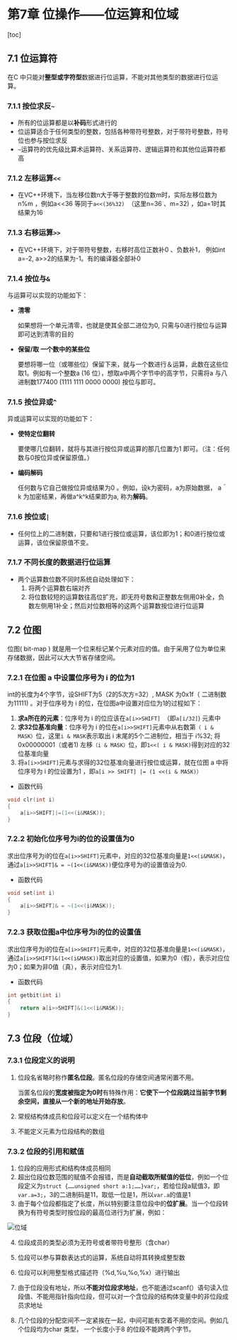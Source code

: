 # 第7章 位操作——位运算和位域
[toc]
## 7.1 位运算符
 
在C 中只能对**整型或字符型**数据进行位运算，不能对其他类型的数据进行位运算。
 
### 7.1.1 **按位求反`~`**
 
- 所有的位运算都是以**补码**形式进行的
- 位运算适合于任何类型的整数，包括各种带符号整数，对于带符号整数，符号位也参与按位求反
- `~`运算符的优先级比算术运算符、关系运算符、逻辑运算符和其他位运算符都高
 
### 7.1.2 **左移运算`<<`**
 
- 在VC++环境下，当左移位数n大于等于整数的位数m时，实际左移位数为n%m ，例如a<<36 等同于`a<<(36%32) `（这里n=36 、m=32) ，如a=1时其结果为16
 
### 7.1.3 **右移运算`>>`**
 
- 在VC++环境下，对于带符号整数，右移时高位正数补0 、负数补1， 例如int a=-2, a>>2的结果为-1。有的编译器全部补0
 
### 7.1.4 **按位与`&`**
 
与运算可以实现的功能如下：
 
- **清零**
 
  如果想将一个单元清零，也就是使其全部二进位为0, 只需与0进行按位与运算即可达到清零的目的
 
- **保留/取 一个数中的某些位**
 
  要想将哪一位（或哪些位）保留下来，就与一个数进行＆运算，此数在这些位取1。例如有一个整数a (16 位），想取a中两个字节中的高字节，只需将a 与八进制数177400 (1111 1111 0000 0000) 按位与即可。
 
### 7.1.5 按位异或`^`
 
异或运算可以实现的功能如下：
 
- **使特定位翻转**
 
  要使哪几位翻转，就将与其进行按位异或运算的那几位置为1 即可。（注：任何数与0按位异或保留原值。）
 
- **编码解码**
 
  任何数与它自己做按位异或结果为0 。例如，设k为密码，a为原始数据， a＾k 为加密结果，再做a^k^k结果即为a, 称为**解码**。
 
### 7.1.6 按位或`|`
 
- 任何位上的二进制数，只要和1进行按位或运算，该位即为1；和0进行按位或运算，该位保留原值不变。
 
### 7.1.7 不同长度的数据进行位运算
 
- 两个运算数位数不同时系统自动处理如下：
  1. 将两个运算数右端对齐
  2. 将位数较短的运算数往高位扩充，即无符号数和正整数左侧用0补全，负数左侧用1补全；然后对位数相等的这两个运算数按位进行位运算
 
## 7.2 位图
 
 
位图( bit-map ) 就是用一个位来标记某个元素对应的值。由于采用了位为单位来存储数据，因此可以大大节省存储空间。
 
### 7.2.1 在位图 a 中设置位序号为 i 的位为1
 
int的长度为4个字节，设SHIFT为5（2的5次方=32）, MASK 为0x1f（ 二进制数为11111) 。对于位序号为 i 的位，在位图a中设置对应位为1的过程如下：
 
1. **求a所在的元素**：位序号为 i 的位应该在`a[i>>SHIFT] `（即`a[i/32]`) 元素中
2. **求32位基准向量**：位序号为 i 的位在`a[i>>SHIFT]`元素中从右数第`（ i & MASK）`位，这里` i & MASK `表示取出 i 末尾的5个二进制位，相当于 i%32; 将0x00000001（或者1) 左移`（i & MASK）`位，即`1<<( i & MASK)`得到对应的32 位基准向量
3. 将`a[i>>SHIFT]`元素与求得的32位基准向量进行按位或运算，就在位图 a 中将位序号为 i 的位设置为1 ，即`a[i >> SHIFT] |= (1 <<(i & MASK)）`
 
- 函数代码
 
```C
void clr(int i)
{
    a[i>>SHIFT]|=(1<<(i&MASK));
}
```
 
### 7.2.2 初始化位序号为i的位的设置值为0
 
求出位序号为i的位在`a[i>>SHIFT]`元素中，对应的32位基准向量是`1<<(i&MASK)`，通过`a[i>>SHIFT]& = ~(1<<(i&MASK))`便位序号为i的设置值设为0.
 
- 函数代码
 
```C
void set(int i)
{
    a[i>>SHIFT]& = ~(1<<(i&MASK));
}
```
 
### 7.2.3 获取位图a中位序号为i的位的设置值
 
求出位序号为i的位在`a[i>>SHIFT]`元素中，对应的32位基准向量是`1<<(i&MASK)`，通过`a[i>>SHIFT]&(1<<(i&MASK))`取出对应的设置值，如果为0（假），表示对应位为0；如果为非0值（真），表示对应位为1.
 
- 函数代码
 
```C
int getbit(int i)
{
    return a[i>>SHIFT]&(1<<(i&MASK));
}
```
 
## 7.3 位段（位域）
 
### 7.3.1 位段定义的说明
 
1. 位段名省略时称作**匿名位段**。匿名位段的存储空间通常闲置不用。
 
   当匿名位段的**宽度被指定为0时**有特殊作用：**它使下一个位段跳过当前字节剩余空间，直接从一个新的地址开始存放**。
 
2. 常规结构体成员和位段可以定义在一个结构体中
 
3. 不能定义元素为位段结构的数组
 
### 7.3.2 位段的引用和赋值
 
1. 位段的应用形式和结构体成员相同
2. 超出位段位数范围的赋值不会报错，而是**自动截取所赋值的低位**，例如一个位段定义为`struct {……unsigned short a:1;……}var;`，若给位段a赋值3，即`var.a=3;`，3的二进制码是11，取低一位是1，所以`var.a`的值是1
3. 由于每个位段都指定了长度，所以特别要注意位段中的**位扩展**。当一个位段转换为有符号类型时按位段的最高位进行为扩展，例如：
 
![位域](https://silencht.oss-cn-beijing.aliyuncs.com/img/位域的位扩展20200401000617.png)
 
4. 位段成员的类型必须为无符号或者带符号整形（含char）
 
5. 位段可以参与算数表达式的运算，系统自动将其转换成整型数
 
6. 位段可以利用整型格式描述符（%d,%u,%o,%x）进行输出
 
7. 由于位段没有地址，所以**不能对位段求地址**，也不能通过scanf(）语句读入位段值、不能用指针指向位段，但可以对一个含位段的结构体变量中的非位段成员求地址
 
8. 几个位段的分配空间不一定紧挨在一起，中间可能有空着不用的空间。例如几个位段均为char 类型， 一个长度小于8 的位段不能跨两个字节。


